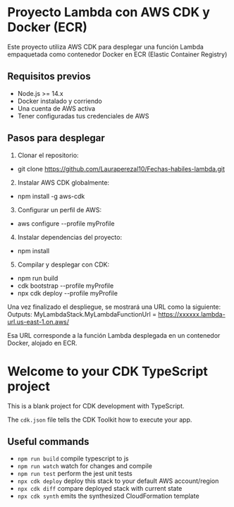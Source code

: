 # Proyecto Lambda con AWS CDK y Docker (ECR)

Este proyecto utiliza AWS CDK para desplegar una función Lambda empaquetada como contenedor Docker en ECR (Elastic Container Registry)

## Requisitos previos

- Node.js >= 14.x
- Docker instalado y corriendo
- Una cuenta de AWS activa
- Tener configuradas tus credenciales de AWS

## Pasos para desplegar

1. Clonar el repositorio:
- git clone https://github.com/Lauraperezal10/Fechas-habiles-lambda.git

2. Instalar AWS CDK globalmente:
- npm install -g aws-cdk

3. Configurar un perfil de AWS:
- aws configure --profile myProfile

4. Instalar dependencias del proyecto:
- npm install

5. Compilar y desplegar con CDK:
- npm run build
- cdk bootstrap --profile myProfile
- npx cdk deploy --profile myProfile

Una vez finalizado el despliegue, se mostrará una URL como la siguiente:
Outputs:
MyLambdaStack.MyLambdaFunctionUrl = https://xxxxxx.lambda-url.us-east-1.on.aws/

Esa URL corresponde a la función Lambda desplegada en un contenedor Docker, alojado en ECR.

# Welcome to your CDK TypeScript project

This is a blank project for CDK development with TypeScript.

The `cdk.json` file tells the CDK Toolkit how to execute your app.

## Useful commands

* `npm run build`   compile typescript to js
* `npm run watch`   watch for changes and compile
* `npm run test`    perform the jest unit tests
* `npx cdk deploy`  deploy this stack to your default AWS account/region
* `npx cdk diff`    compare deployed stack with current state
* `npx cdk synth`   emits the synthesized CloudFormation template
